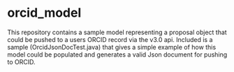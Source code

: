 # orcid_model

This repository contains a sample model representing a proposal object that could be pushed to a users ORCID record
via the v3.0 api. Included is a sample (OrcidJsonDocTest.java) that gives a simple example of how this model 
could be populated and generates a valid Json document for pushing to ORCID.